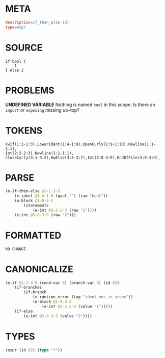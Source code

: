 # META
~~~ini
description=if_then_else (3)
type=expr
~~~
# SOURCE
~~~roc
if bool {
	1
} else 2
~~~
# PROBLEMS
**UNDEFINED VARIABLE**
Nothing is named `bool` in this scope.
Is there an `import` or `exposing` missing up-top?

# TOKENS
~~~zig
KwIf(1:1-1:3),LowerIdent(1:4-1:8),OpenCurly(1:9-1:10),Newline(1:1-1:1),
Int(2:2-2:3),Newline(1:1-1:1),
CloseCurly(3:1-3:2),KwElse(3:3-3:7),Int(3:8-3:9),EndOfFile(3:9-3:9),
~~~
# PARSE
~~~clojure
(e-if-then-else @1-1-3-9
	(e-ident @1-4-1-8 (qaul "") (raw "bool"))
	(e-block @1-9-3-2
		(statements
			(e-int @2-2-2-3 (raw "1"))))
	(e-int @3-8-3-9 (raw "2")))
~~~
# FORMATTED
~~~roc
NO CHANGE
~~~
# CANONICALIZE
~~~clojure
(e-if @1-1-3-9 (cond-var 0) (branch-var 0) (id 82)
	(if-branches
		(if-branch
			(e-runtime-error (tag "ident_not_in_scope"))
			(e-block @1-9-3-2
				(e-int @2-2-2-3 (value "1")))))
	(if-else
		(e-int @3-8-3-9 (value "2"))))
~~~
# TYPES
~~~clojure
(expr (id 82) (type "*"))
~~~
